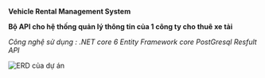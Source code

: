 **Vehicle Rental Management System**

__Bộ API cho hệ thống quản lý thông tin của 1 công ty cho thuê xe tải__

*Công nghệ sử dụng :* 
    *.NET core 6* 
    *Entity Framework core* 
    *PostGresql*
    *Resfult API*


![ERD của dự án](https://github.com/thangndtitf/ImageResource/blob/main/VRMS_ERD.png)


